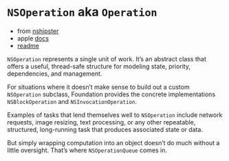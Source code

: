 # `NSOperation` aka `Operation`

* from [nshipster](http://nshipster.com/nsoperation/)
* apple [docs](https://developer.apple.com/documentation/foundation/operation)
* [readme](https://www.raywenderlich.com/190008/operation-and-operationqueue-tutorial-in-swift)

`NSOperation` represents a single unit of work. It’s an abstract class that offers
a useful, thread-safe structure for modeling state, priority, dependencies, and
management.

For situations where it doesn’t make sense to build out a custom `NSOperation`
subclass, Foundation provides the concrete implementations `NSBlockOperation` and
`NSInvocationOperation`.

Examples of tasks that lend themselves well to `NSOperation` include network
requests, image resizing, text processing, or any other repeatable, structured,
long-running task that produces associated state or data.

But simply wrapping computation into an object doesn’t do much without a little
oversight. That’s where `NSOperationQueue` comes in.
